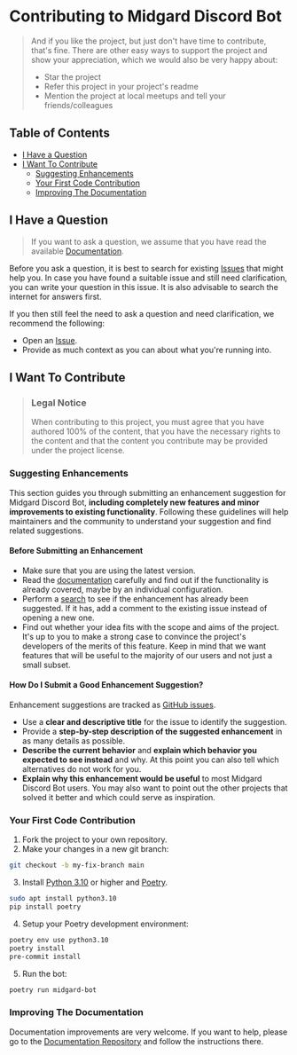 <!-- omit in toc -->
# Contributing to Midgard Discord Bot

> And if you like the project, but just don't have time to contribute, that's fine. There are other easy ways to support the project and show your appreciation, which we would also be very happy about:
> - Star the project
> - Refer this project in your project's readme
> - Mention the project at local meetups and tell your friends/colleagues

<!-- omit in toc -->
## Table of Contents

- [I Have a Question](#i-have-a-question)
- [I Want To Contribute](#i-want-to-contribute)
  - [Suggesting Enhancements](#suggesting-enhancements)
  - [Your First Code Contribution](#your-first-code-contribution)
  - [Improving The Documentation](#improving-the-documentation)

## I Have a Question

> If you want to ask a question, we assume that you have read the available [Documentation](https://docs.midgardlab.io).

Before you ask a question, it is best to search for existing [Issues](https://github.com/nqngo/midgard-discord/issues) that might help you. In case you have found a suitable issue and still need clarification, you can write your question in this issue. It is also advisable to search the internet for answers first.

If you then still feel the need to ask a question and need clarification, we recommend the following:

- Open an [Issue](https://github.com/nqngo/midgard-discord/issues/new).
- Provide as much context as you can about what you're running into.

## I Want To Contribute

> ### Legal Notice <!-- omit in toc -->
> When contributing to this project, you must agree that you have authored 100% of the content, that you have the necessary rights to the content and that the content you contribute may be provided under the project license.

### Suggesting Enhancements

This section guides you through submitting an enhancement suggestion for Midgard Discord Bot, **including completely new features and minor improvements to existing functionality**. Following these guidelines will help maintainers and the community to understand your suggestion and find related suggestions.

<!-- omit in toc -->
#### Before Submitting an Enhancement

- Make sure that you are using the latest version.
- Read the [documentation](https://docs.midgardlab.io) carefully and find out if the functionality is already covered, maybe by an individual configuration.
- Perform a [search](https://github.com/nqngo/midgard-discord/issues) to see if the enhancement has already been suggested. If it has, add a comment to the existing issue instead of opening a new one.
- Find out whether your idea fits with the scope and aims of the project. It's up to you to make a strong case to convince the project's developers of the merits of this feature. Keep in mind that we want features that will be useful to the majority of our users and not just a small subset.

<!-- omit in toc -->
#### How Do I Submit a Good Enhancement Suggestion?

Enhancement suggestions are tracked as [GitHub issues](https://github.com/nqngo/midgard-discord/issues).

- Use a **clear and descriptive title** for the issue to identify the suggestion.
- Provide a **step-by-step description of the suggested enhancement** in as many details as possible.
- **Describe the current behavior** and **explain which behavior you expected to see instead** and why. At this point you can also tell which alternatives do not work for you.
- **Explain why this enhancement would be useful** to most Midgard Discord Bot users. You may also want to point out the other projects that solved it better and which could serve as inspiration.


### Your First Code Contribution

1. Fork the project to your own repository.
2. Make your changes in a new git branch:
```bash
git checkout -b my-fix-branch main
```
3. Install [Python 3.10](https://wiki.python.org/moin/BeginnersGuide/Download) or higher and [Poetry](https://python-poetry.org/docs/#installation).
```bash
sudo apt install python3.10
pip install poetry
```
4. Setup your Poetry development environment:
```bash
poetry env use python3.10
poetry install
pre-commit install
```
5. Run the bot:
```bash
poetry run midgard-bot
```

### Improving The Documentation
Documentation improvements are very welcome. If you want to help, please go to the [Documentation Repository](https://github.com/nqngo/midgard-docs) and follow the instructions there.
